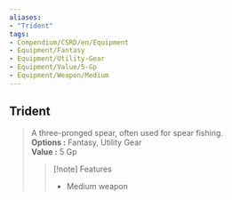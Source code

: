 ```yaml
---
aliases:
- "Trident"
tags:
- Compendium/CSRD/en/Equipment
- Equipment/Fantasy
- Equipment/Utility-Gear
- Equipment/Value/5-Gp
- Equipment/Weapon/Medium
---
```


  
## Trident  
  
>A three-pronged spear, often used for spear fishing.  
> **Options :** Fantasy, Utility Gear  
> **Value :** 5 Gp  
>>[!note] Features  
>> - Medium weapon
